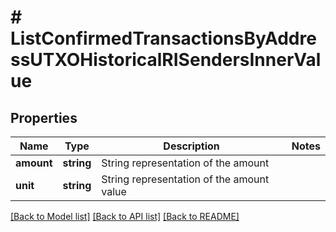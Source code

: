 # # ListConfirmedTransactionsByAddressUTXOHistoricalRISendersInnerValue

## Properties

Name | Type | Description | Notes
------------ | ------------- | ------------- | -------------
**amount** | **string** | String representation of the amount |
**unit** | **string** | String representation of the amount value |

[[Back to Model list]](../../README.md#models) [[Back to API list]](../../README.md#endpoints) [[Back to README]](../../README.md)
